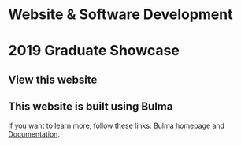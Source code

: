 # Website & Software Development
# 2019 Graduate Showcase

## View this website

## This website is built using Bulma
If you want to learn more, follow these links: [Bulma homepage](http://bulma.io) and [Documentation](http://bulma.io/documentation/overview/start/).